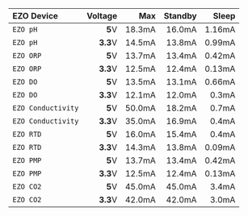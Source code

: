 | EZO Device        	| Voltage 	| Max       	| Standby 	| Sleep   	|
|:------------------	|---------:	|----------:	|---------:	|--------:	|
| `EZO pH`           	| **5**V   	| 18.3mA 	| 16.0mA 	| 1.16mA 	|
| `EZO pH`           	| **3.3**V 	| 14.5mA 	| 13.8mA 	| 0.99mA 	|
| `EZO ORP`          	| **5**V   	| 13.7mA 	| 13.4mA 	| 0.42mA 	|
| `EZO ORP`          	| **3.3**V 	| 12.5mA 	| 12.4mA 	| 0.13mA 	|
| `EZO DO`           	| **5**V   	| 13.5mA 	| 13.1mA 	| 0.66mA 	|
| `EZO DO`           	| **3.3**V 	| 12.1mA 	| 12.0mA 	| 0.3mA  	|
| `EZO Conductivity` 	| **5**V   	| 50.0mA 	| 18.2mA	| 0.7mA  	|
| `EZO Conductivity` 	| **3.3**V 	| 35.0mA 	| 16.9mA	| 0.4mA  	|
| `EZO RTD`         	| **5**V   	| 16.0mA 	| 15.4mA 	| 0.4mA  	|
| `EZO RTD`         	| **3.3**V 	| 14.3mA 	| 13.8mA 	| 0.09mA 	|
| `EZO PMP`         	| **5**V   	| 13.7mA 	| 13.4mA 	| 0.42mA	|
| `EZO PMP`         	| **3.3**V 	| 12.5mA 	| 12.4mA 	| 0.13mA	|
| `EZO CO2`         	| **5**V   	| 45.0mA 	| 45.0mA 	| 3.4mA	|
| `EZO CO2`         	| **3.3**V 	| 42.0mA 	| 42.0mA 	| 3.0mA	|
